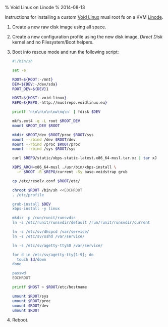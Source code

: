 % Void Linux on Linode
% 2014-08-13

Instructions for installing a custom [Void Linux][] musl root fs on
a KVM [Linode][].

1. Create a new raw disk image using all space.
2. Create a new configuration profile using the new disk image,
   *Direct Disk* kernel and no Filesystem/Boot helpers.
3. Boot into rescue mode and run the following script:

    ```sh
    #!/bin/sh

    set -e

    ROOT=${ROOT:-/mnt}
    DEV=${DEV:-/dev/sda}
    ROOT_DEV=${DEV}1

    HOST=${HOST:-void-linux}
    REPO=${REPO:-http://muslrepo.voidlinux.eu}

	printf 'n\n\n\n\n\nw\nq\n' | fdisk $DEV

    mkfs.ext4 -q -L root $ROOT_DEV
    mount $ROOT_DEV $ROOT

    mkdir $ROOT/dev $ROOT/proc $ROOT/sys
    mount --rbind /dev $ROOT/dev
    mount --rbind /proc $ROOT/proc
    mount --rbind /sys $ROOT/sys

    curl $REPO/static/xbps-static-latest.x86_64-musl.tar.xz | tar xJ

    XBPS_ARCH=x86_64-musl ./usr/bin/xbps-install \
      -r $ROOT -R $REPO/current -Sy base-voidstrap grub

    cp /etc/resolv.conf $ROOT/etc/

    chroot $ROOT /bin/sh <<EOCHROOT
    . /etc/profile

    grub-install $DEV
    xbps-install -y linux
    
    mkdir -p /run/runit/runsvdir
    ln -s /etc/runit/runsvdir/default /run/runit/runsvdir/current

    ln -s /etc/sv/dhcpcd /var/service/
    ln -s /etc/sv/sshd /var/service/

    ln -s /etc/sv/agetty-ttyS0 /var/service/

    for d in /etc/sv/agetty-tty[1-9]; do
      touch $d/down
    done

    passwd
    EOCHROOT

    printf $HOST > $ROOT/etc/hostname

    umount $ROOT/sys
    umount $ROOT/proc
    umount $ROOT/dev
    umount $ROOT
    ```
5. Reboot.

[Void Linux]: http://voidlinux.eu/
[Linode]: https://www.linode.com/
